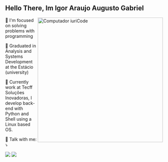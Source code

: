 ## Hello There, Im Igor Araujo Augusto Gabriel

<img src="https://raw.githubusercontent.com/MicaelliMedeiros/micaellimedeiros/master/image/computer-illustration.png" min-width="400px" max-width="400px" width="400px" align="right" alt="Computador iuriCode">
<p align="left"> 
  🚀 I'm focused on solving problems with programming
</p>

<p align="left">
  📖 Graduated in Analysis and Systems Development at the Estácio (university)
</p>
 
<p align="left">
  💼 Currently work at Tecff Soluções Inovadoras, I develop back-end with Python and Shell using a Linux based OS.
</p>

<p align="left">
  💌 Talk with me: ⤵️
</p>

<p align="left">
  <a  href="mailto:igor.aag77@gmail.com" alt="Gmail">
  <img src="https://img.shields.io/badge/-Hotmail-0f6cbd?style=flat-square&labelColor=0f6cbd&logo=gmail&logoColor=white" /></a>

  <a href="https://www.linkedin.com/in/igor-araujo-ag">
  <img src="https://img.shields.io/badge/-Linkedin-0e76a8?style=flat-square&logo=Linkedin&logoColor=white&link" /></a>
